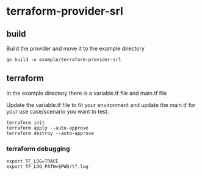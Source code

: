 # terraform-provider-srl

## build

Build the provider and move it to the example directory

```
go build -o example/terraform-provider-srl
```

## terraform

In the example directory there is a variable.tf file and main.tf file

Update the variable.tf file to fit your environment and update the main.tf for your use case/scenario you want to test.

```
terraform init
terraform apply --auto-approve
terraform destroy --auto-approve
```

### terraform debugging

```
export TF_LOG=TRACE
export TF_LOG_PATH=$PWD/tf.log
```